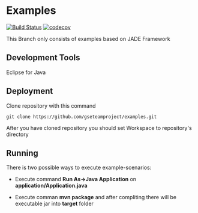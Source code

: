 # Examples 
[![Build Status](https://travis-ci.org/gseteamproject/Examples.svg?branch=master)](https://travis-ci.org/gseteamproject/Examples)
[![codecov](https://codecov.io/gh/gseteamproject/Examples/branch/master/graph/badge.svg)](https://codecov.io/gh/gseteamproject/Examples)


This Branch only consists of examples based on JADE Framework


## Development Tools

Eclipse for Java

## Deployment

Clone repository with this command

`git clone https://github.com/gseteamproject/examples.git`

After you have cloned repository you should set Workspace to repository's directory

## Running

There is two possible ways to execute example-scenarios:

* Execute command **Run As->Java Application** on **application/Application.java**

* Execute comman **mvn package** and after compliting there will be executable jar into **target** folder
